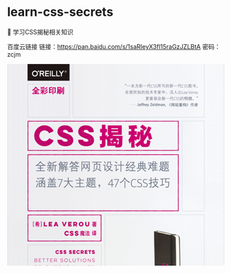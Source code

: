 # learn-css-secrets
:hatched_chick: 学习CSS揭秘相关知识


百度云链接
链接：https://pan.baidu.com/s/1saRIeyX3fl15raGzJZLBtA 密码：zcjm


<div align="center">

![enter description here][1]

<div/>


  [1]: https://github.com/QinZhen001/learn-css-secrets/blob/235057eb6cb2803d46ce9836c9eeed9894704cbd/img/book.png